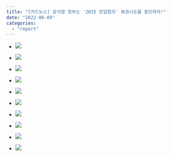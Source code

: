 ```yaml
---
title: "[카드뉴스] 윤석열 정부는 '2015 한일합의' 복권시도를 중단하라!"
date: "2022-06-09"
categories: 
  - "report"
---
```


- ![](https://womenandwar.net/kr/wp-content/uploads/2022/06/001-1-1024x1024.png)
    
- ![](https://womenandwar.net/kr/wp-content/uploads/2022/06/002-1-1024x1024.png)
    
- ![](https://womenandwar.net/kr/wp-content/uploads/2022/06/003-1-1024x1024.png)
    
- ![](https://womenandwar.net/kr/wp-content/uploads/2022/06/004-1-1024x1024.png)
    
- ![](https://womenandwar.net/kr/wp-content/uploads/2022/06/005-1-1024x1024.png)
    
- ![](https://womenandwar.net/kr/wp-content/uploads/2022/06/006-1024x1024.png)
    
- ![](https://womenandwar.net/kr/wp-content/uploads/2022/06/007-1024x1024.png)
    
- ![](https://womenandwar.net/kr/wp-content/uploads/2022/06/008-1024x1024.png)
    
- ![](https://womenandwar.net/kr/wp-content/uploads/2022/06/009-1024x1024.png)
    
- ![](https://womenandwar.net/kr/wp-content/uploads/2022/06/010-1024x1024.png)
